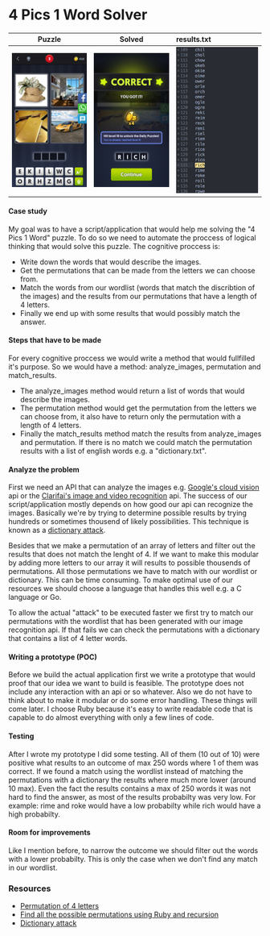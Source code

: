 # 4 Pics 1 Word Solver

Puzzle                     |  Solved                  | results.txt
:-------------------------:|:------------------------:|:--------------------
![](./screenshots/sreen_one.png)  |  ![](./screenshots/screen_two.png) | ![](./screenshots/screen_three.png)

#### Case study
My goal was to have a script/application that would help me solving the "4 Pics 1 Word" puzzle.
To do so we need to automate the proccess of logical thinking that would solve this puzzle.
The cognitive proccess is:
- Write down the words that would describe the images.
- Get the permutations that can be made from the letters we can choose from.
- Match the words from our wordlist (words that match the discribtion of the images) and the results from our permutations that have a length of 4 letters.
- Finally we end up with some results that would possibly match the answer.

#### Steps that have to be made
For every cognitive proccess we would write a method that would fullfilled it's purpose.
So we would have a method: analyze_images, permutation and match_results.
- The analyze_images method would return a list of words that would describe the images.
- The permutation method would get the permutation from the letters we can choose from, it also have to return only the permutation with a length of 4 letters.
- Finally the match_results method match the results from analyze_images and permutation. If there is no match we could match the permutation results with a list of english words e.g. a "dictionary.txt".

#### Analyze the problem
First we need an API that can analyze the images e.g. [Google's cloud vision](https://cloud.google.com/vision) api or the [Clarifai's image and video recognition](https://clarifai.com/) api. The success of our script/application mostly depends on how good our api can recognize the images.
Basically we're by trying to determine possible results by trying hundreds or sometimes thousend of likely possibilities. This technique is known as a [dictionary attack](https://en.wikipedia.org/wiki/Dictionary_attack).

Besides that we make a permutation of an array of letters and filter out the results that does not match the lenght of 4. If we want to make this modular by adding more letters to our array it will results to possible thousends of permutations. All those permutations we have to match with our wordlist or dictionary. This can be time consuming. To make optimal use of our resources we should choose a language that handles this well e.g. a C language or Go.

To allow the actual "attack" to be executed faster we first try to match our permutations with the wordlist that has been generated with our image recognition api. If that fails we can check the permutations with a dictionary that contains a list of 4 letter words.

#### Writing a prototype (POC)
Before we build the actual application first we write a prototype that would proof that our idea we want to build is feasible. The prototype does not include any interaction with an api or so whatever. Also we do not have to think about to make it modular or do some error handling. These things will come later. I choose Ruby because it's easy to write readable code that is capable to do almost everything with only a few lines of code.

#### Testing
After I wrote my prototype I did some testing. All of them (10 out of 10) were positive what results to an outcome of max 250 words where 1 of them was correct. If we found a match using the wordlist instead of matching the permutations with a dictionary the results where much more lower (around 10 max). Even the fact the results contains a max of 250 words it was not hard to find the answer, as most of the results probabilty was very low. For example: rime and
roke would have a low probabilty while rich would have a high probabilty.

#### Room for improvements
Like I mention before, to narrow the outcome we should filter out the words with a lower probabilty. This is only the case when we don't find any match in our wordlist.

### Resources
- [Permutation of 4 letters](https://www.quora.com/How-many-permutations-of-4-letters-can-be-made-out-of-the-letters-of-the-word-examination)
- [Find all the possible permutations using Ruby and recursion](https://stackoverflow.com/questions/25224321/find-all-the-possible-permutations-using-ruby-and-recursion)
- [Dictionary attack](https://en.wikipedia.org/wiki/Dictionary_attack)